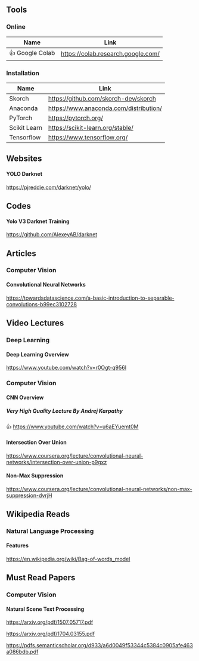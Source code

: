 ## Tools

### Online

| Name | Link |
| --- | --- |
| :+1: Google Colab | https://colab.research.google.com/ |

### Installation

| Name | Link |
| --- | --- |
| Skorch | https://github.com/skorch-dev/skorch |
| Anaconda | https://www.anaconda.com/distribution/ |
| PyTorch | https://pytorch.org/ |
| Scikit Learn | https://scikit-learn.org/stable/ |
| Tensorflow | https://www.tensorflow.org/ |


## Websites

#### YOLO Darknet
https://pjreddie.com/darknet/yolo/


## Codes

#### Yolo V3 Darknet Training
https://github.com/AlexeyAB/darknet


## Articles

### Computer Vision

#### Convolutional Neural Networks
https://towardsdatascience.com/a-basic-introduction-to-separable-convolutions-b99ec3102728


## Video Lectures

### Deep Learning

#### Deep Learning Overview
https://www.youtube.com/watch?v=r0Ogt-q956I

### Computer Vision

#### CNN Overview

##### Very High Quality Lecture By Andrej Karpathy
:+1: https://www.youtube.com/watch?v=u6aEYuemt0M

#### Intersection Over Union
https://www.coursera.org/lecture/convolutional-neural-networks/intersection-over-union-p9gxz

#### Non-Max Suppression
https://www.coursera.org/lecture/convolutional-neural-networks/non-max-suppression-dvrjH


## Wikipedia Reads

### Natural Language Processing

#### Features
https://en.wikipedia.org/wiki/Bag-of-words_model


## Must Read Papers

### Computer Vision

#### Natural Scene Text Processing
https://arxiv.org/pdf/1507.05717.pdf 

https://arxiv.org/pdf/1704.03155.pdf 

https://pdfs.semanticscholar.org/d933/a6d0049f53344c5384c0905afe463a086bdb.pdf

